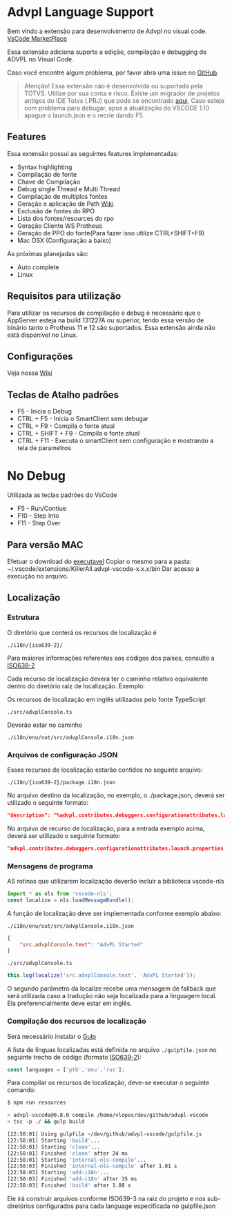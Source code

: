 # Advpl Language Support

Bem vindo a extensão para desenvolvimento de Advpl no visual code. [VsCode MarketPlace](https://marketplace.visualstudio.com/items?itemName=KillerAll.advpl-vscode)

Essa extensão adiciona suporte a edição, compilação e debugging de ADVPL no Visual Code.

Caso você encontre algum problema, por favor abra uma issue no [GitHub](https://github.com/killerall/advpl-vscode/issues).

> Atenção! Essa extensão não é desenvolvida ou suportada pela TOTVS. Utilize por sua conta e risco.
> Existe um migrador de projetos antigos do IDE Totvs (.PRJ) que pode se encontrado [aqui](https://github.com/killerall/advpl-vscode/blob/master/TDSProjectToVscode.jar).
> Caso esteje com problema para debugar, apos a atualização do VSCODE 1.10 apague o launch.json e o recrie dando F5.

## Features

Essa extensão possui as seguintes features implementadas:

* Syntax highlighting
* Compilação de fonte
* Chave de Compilação
* Debug single Thread e Multi Thread
* Compilação de multiplos fontes
* Geração e aplicação de Path [Wiki](https://github.com/killerall/advpl-vscode/wiki/Trabalhando-com-Patchs)
* Exclusão de fontes do RPO
* Lista dos fontes/resources do rpo
* Geração Cliente WS Protheus
* Geração de PPO do fonte(Para fazer isso utilize CTRL+SHIFT+F9)
* Mac OSX (Configuração a baixo)

As próximas planejadas são:

* Auto complete
* Linux

## Requisitos para utilização

Para utilizar os recursos de compilação e debug é necessário que o AppServer esteja na build 131227A ou superior, tendo essa versão de binário tanto o Protheus 11 e 12 são suportados.
Essa extensão ainda não está disponível no Linux.

## Configurações

Veja nossa [Wiki](https://github.com/killerall/advpl-vscode/wiki/Configura%C3%A7%C3%A3o)

## Teclas de Atalho padrões

* F5  - Inicia o Debug
* CTRL + F5  - Inicia o SmartClient sem debugar
* CTRL + F9 - Compila o fonte atual
* CTRL + SHIFT +  F9 - Compila o fonte atual
* CTRL + F11 - Executa o smartClient sem configuração e mostrando a tela de parametros

# No Debug

Utilizada as teclas padrões do VsCode

* F5 - Run/Contiue
* F10 - Step Into
* F11 - Step Over

## Para versão MAC

Efetuar o download do [executavel](https://github.com/killerall/advpl-vscode/raw/master/bin/AdvplDebugBridgeMac)
Copiar o mesmo para a pasta:
~/.vscode/extensions/KillerAll.advpl-vscode-x.x.x/bin
Dar acesso a execução no arquivo.

## Localização

### Estrutura

O diretório que conterá os recursos de localização é

`./i18n/{iso639-2}/`

Para maiores informações referentes aos códigos dos países, consulte a [ISO639-2](https://www.loc.gov/standards/iso639-2/php/code_list.php)

Cada recurso de localização deverá ter o caminho relativo equivalente dentro do diretório raiz de localização. Exemplo:

Os recursos de localização em inglês utilizados pelo fonte TypeScript

`./src/advplConsole.ts`

Deverão estar no caminho

`./i18n/enu/out/src/advplConsole.i18n.json`

### Arquivos de configuração JSON

Esses recursos de localização estarão contidos no seguinte arquivo:

`./i18n/{iso639-2}/package.i18n.json`

No arquivo destino da localização, no exemplo, o ./package.json, deverá ser utilizado o seguinte formato:

```json
"description": "%advpl.contributes.debuggers.configurationattributes.launch.properties.stoponentry%",
```

No arquivo de recurso de localização, para a entrada exemplo acima, deverá ser utilizado o seguinte formato:

```json
"advpl.contributes.debuggers.configurationattributes.launch.properties.stoponentry": "Stop automatically at the beginning of Debug?",
```

### Mensagens de programa

AS rotinas que utilizarem localização deverão incluir a biblioteca vscode-nls

```typescript
import * as nls from 'vscode-nls';
const localize = nls.loadMessageBundle();
```

A função de localização deve ser implementada conforme exemplo abaixo:

`./i18n/enu/out/src/advplConsole.i18n.json`

```json
{
    "src.advplConsole.text": "AdvPL Started"
}
```

`./src/advplConsole.ts`

```typescript
this.log(localize('src.advplConsole.text', 'AdvPL Started'));
```

O segundo parâmetro da localize recebe uma mensagem de fallback que será utilizada caso a tradução não seja localizada para a linguagem local. Ela preferencialmente deve estar em inglês.

### Compilação dos recursos de localização

Será necessário instalar o [Gulp](https://gulpjs.com/)

A lista de línguas localizadas está definida no arquivo `./gulpfile.json` no seguinte trecho de código (formato [ISO639-2](https://www.loc.gov/standards/iso639-2/php/code_list.php)):

```js
const languages = ['ptb','enu','rus'];
```

Para compilar os recursos de localização, deve-se executar o seguinte comando:

```bash
$ npm run resources

> advpl-vscode@0.8.0 compile /home/vlopes/dev/github/advpl-vscode
> tsc -p ./ && gulp build

[22:58:01] Using gulpfile ~/dev/github/advpl-vscode/gulpfile.js
[22:58:01] Starting 'build'...
[22:58:01] Starting 'clean'...
[22:58:01] Finished 'clean' after 24 ms
[22:58:01] Starting 'internal-nls-compile'...
[22:58:03] Finished 'internal-nls-compile' after 1.81 s
[22:58:03] Starting 'add-i18n'...
[22:58:03] Finished 'add-i18n' after 35 ms
[22:58:03] Finished 'build' after 1.88 s
```

Ele irá construir arquivos conforme ISO639-3 na raiz do projeto e nos sub-diretórios configurados para cada language especificada no gulpfile.json